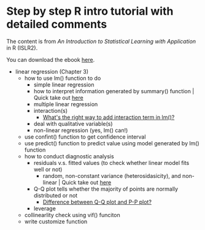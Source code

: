 # Step by step R intro tutorial with detailed comments

The content is from *An Introduction to Statistical Learning with Application* in R (ISLR2). 

You can download the ebook [here](https://hastie.su.domains/ISLR2/ISLRv2_website.pdf).


* linear regression (Chapter 3)
	* how to use lm() function to do
		* simple linear regression
		* how to interpret information generated by summary() function | Quick take out [here](https://www.learnbymarketing.com/tutorials/linear-regression-in-r/)
		* multiple linear regression
		* interaction(s)
			* [What's the right way to add interaction term in lm()?](https://stats.stackexchange.com/questions/387801/r-whats-the-right-way-to-add-an-interaction-term-in-lm)
		* deal with qualitative variable(s)
		* non-linear regression (yes, lm() can!)
	* use confint() function to get confidence interval
	* use predict() function to predict value using model generated by lm() function
	* how to conduct diagnostic analysis
		* residuals v.s. fitted values (to check whether linear model fits well or not)
			* random, non-constant variance (heterosidasicity), and non-linear | Quick take out [here](https://stats.stackexchange.com/questions/76226/interpreting-the-residuals-vs-fitted-values-plot-for-verifying-the-assumptions)
		* Q-Q plot tells whether the majority of points are normally distributed or not
			* [Difference between Q-Q plot and P-P plot?](https://stats.stackexchange.com/questions/92141/pp-plots-vs-qq-plots/100383#100383)
		* leverage
	* collinearlity check using vif() funciton
	* write customize function
	